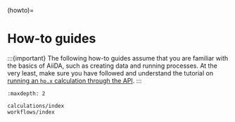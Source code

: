 (howto)=

# How-to guides

:::{important}
The following how-to guides assume that you are familiar with the basics of AiiDA, such as creating data and running processes.
At the very least, make sure you have followed and understand the tutorial on [running an `hp.x` calculation through the API](howto-calculations-hp).
:::

```{toctree}
:maxdepth: 2

calculations/index
workflows/index
```
